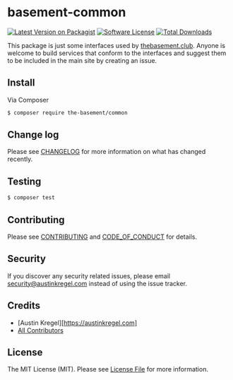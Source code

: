 # basement-common

[![Latest Version on Packagist][ico-version]][link-packagist]
[![Software License][ico-license]](LICENSE.md)
[![Total Downloads][ico-downloads]][link-downloads]

This package is just some interfaces used by [thebasement.club](https://thebasement.club). Anyone is welcome to build services that conform to the interfaces and suggest them to be included in the main site by creating an issue.

## Install

Via Composer

``` bash
$ composer require the-basement/common
```

## Change log

Please see [CHANGELOG](CHANGELOG.md) for more information on what has changed recently.

## Testing

``` bash
$ composer test
```

## Contributing

Please see [CONTRIBUTING](CONTRIBUTING.md) and [CODE_OF_CONDUCT](CODE_OF_CONDUCT.md) for details.

## Security

If you discover any security related issues, please email security@austinkregel.com instead of using the issue tracker.

## Credits

- [Austin Kregel][https://austinkregel.com]
- [All Contributors][link-contributors]

## License

The MIT License (MIT). Please see [License File](LICENSE.md) for more information.

[ico-version]: https://img.shields.io/packagist/v/the-basement/common.svg?style=flat-square
[ico-license]: https://img.shields.io/badge/license-MIT-brightgreen.svg?style=flat-square
[ico-code-quality]: https://img.shields.io/scrutinizer/g/the-basement/common.svg?style=flat-square
[ico-downloads]: https://img.shields.io/packagist/dt/the-basement/common.svg?style=flat-square

[link-packagist]: https://packagist.org/packages/the-basement/common
[link-downloads]: https://packagist.org/packages/the-basement/common
[link-author]: https://github.com/austinkregel
[link-contributors]: ../../contributors
